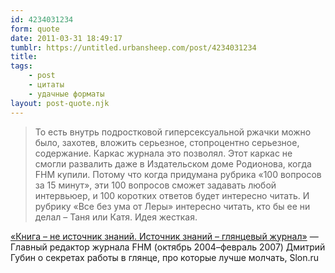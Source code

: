 ```yaml
---
id: 4234031234
form: quote
date: 2011-03-31 18:49:17
tumblr: https://untitled.urbansheep.com/post/4234031234
title: 
tags:
    - post
    - цитаты
    - удачные форматы
layout: post-quote.njk
---
```


<blockquote>
То есть внутрь подростковой гиперсексуальной ржачки можно было, захотев, вложить серьезное, стопроцентно серьезное, содержание. Каркас журнала это позволял. Этот каркас не смогли развалить даже в Издательском доме Родионова, когда FHM купили. Потому что когда придумана рубрика «100 вопросов за 15 минут», эти 100 вопросов сможет задавать любой интервьюер, и 100 коротких ответов будет интересно читать. И рубрику «Все без ума от Леры» интересно читать, кто бы ее ни делал – Таня или Катя. Идея жесткая.
</blockquote>

<a href="http://slon.ru/articles/566681/">«Книга – не источник знаний. Источник знаний – глянцевый журнал»</a> — Главный редактор журнала FHM (октябрь 2004–февраль 2007) Дмитрий Губин о секретах работы в глянце, про которые лучше молчать, Slon.ru
